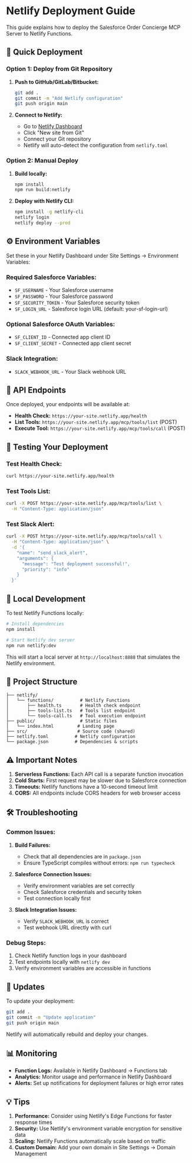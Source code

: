 # Netlify Deployment Guide

This guide explains how to deploy the Salesforce Order Concierge MCP Server to Netlify Functions.

## 🚀 Quick Deployment

### Option 1: Deploy from Git Repository

1. **Push to GitHub/GitLab/Bitbucket:**
   ```bash
   git add .
   git commit -m "Add Netlify configuration"
   git push origin main
   ```

2. **Connect to Netlify:**
   - Go to [Netlify Dashboard](https://app.netlify.com)
   - Click "New site from Git"
   - Connect your Git repository
   - Netlify will auto-detect the configuration from `netlify.toml`

### Option 2: Manual Deploy

1. **Build locally:**
   ```bash
   npm install
   npm run build:netlify
   ```

2. **Deploy with Netlify CLI:**
   ```bash
   npm install -g netlify-cli
   netlify login
   netlify deploy --prod
   ```

## ⚙️ Environment Variables

Set these in your Netlify Dashboard under Site Settings → Environment Variables:

### Required Salesforce Variables:
- `SF_USERNAME` - Your Salesforce username
- `SF_PASSWORD` - Your Salesforce password  
- `SF_SECURITY_TOKEN` - Your Salesforce security token
- `SF_LOGIN_URL` - Salesforce login URL (default: your-sf-login-url)

### Optional Salesforce OAuth Variables:
- `SF_CLIENT_ID` - Connected app client ID
- `SF_CLIENT_SECRET` - Connected app client secret

### Slack Integration:
- `SLACK_WEBHOOK_URL` - Your Slack webhook URL

## 📡 API Endpoints

Once deployed, your endpoints will be available at:

- **Health Check:** `https://your-site.netlify.app/health`
- **List Tools:** `https://your-site.netlify.app/mcp/tools/list` (POST)
- **Execute Tool:** `https://your-site.netlify.app/mcp/tools/call` (POST)

## 🧪 Testing Your Deployment

### Test Health Check:
```bash
curl https://your-site.netlify.app/health
```

### Test Tools List:
```bash
curl -X POST https://your-site.netlify.app/mcp/tools/list \
  -H "Content-Type: application/json"
```

### Test Slack Alert:
```bash
curl -X POST https://your-site.netlify.app/mcp/tools/call \
  -H "Content-Type: application/json" \
  -d '{
    "name": "send_slack_alert",
    "arguments": {
      "message": "Test deployment successful!",
      "priority": "info"
    }
  }'
```

## 🔧 Local Development

To test Netlify Functions locally:

```bash
# Install dependencies
npm install

# Start Netlify dev server
npm run netlify:dev
```

This will start a local server at `http://localhost:8888` that simulates the Netlify environment.

## 📁 Project Structure

```
├── netlify/
│   └── functions/          # Netlify Functions
│       ├── health.ts       # Health check endpoint
│       ├── tools-list.ts   # Tools list endpoint
│       └── tools-call.ts   # Tool execution endpoint
├── public/                 # Static files
│   └── index.html         # Landing page
├── src/                   # Source code (shared)
├── netlify.toml          # Netlify configuration
└── package.json          # Dependencies & scripts
```

## ⚠️ Important Notes

1. **Serverless Functions:** Each API call is a separate function invocation
2. **Cold Starts:** First request may be slower due to Salesforce connection
3. **Timeouts:** Netlify functions have a 10-second timeout limit
4. **CORS:** All endpoints include CORS headers for web browser access

## 🛠️ Troubleshooting

### Common Issues:

1. **Build Failures:**
   - Check that all dependencies are in `package.json`
   - Ensure TypeScript compiles without errors: `npm run typecheck`

2. **Salesforce Connection Issues:**
   - Verify environment variables are set correctly
   - Check Salesforce credentials and security token
   - Test connection locally first

3. **Slack Integration Issues:**
   - Verify `SLACK_WEBHOOK_URL` is correct
   - Test webhook URL directly with curl

### Debug Steps:

1. Check Netlify function logs in your dashboard
2. Test endpoints locally with `netlify dev`
3. Verify environment variables are accessible in functions

## 🔄 Updates

To update your deployment:

```bash
git add .
git commit -m "Update application"
git push origin main
```

Netlify will automatically rebuild and deploy your changes.

## 📊 Monitoring

- **Function Logs:** Available in Netlify Dashboard → Functions tab
- **Analytics:** Monitor usage and performance in Netlify Dashboard
- **Alerts:** Set up notifications for deployment failures or high error rates

## 💡 Tips

1. **Performance:** Consider using Netlify's Edge Functions for faster response times
2. **Security:** Use Netlify's environment variable encryption for sensitive data
3. **Scaling:** Netlify Functions automatically scale based on traffic
4. **Custom Domain:** Add your own domain in Site Settings → Domain Management